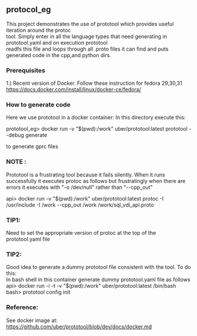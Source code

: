 ## protocol_eg
This project demonstrates the use of prototool which provides useful iteration around the protoc  
tool. Simply enter in all the language types that need generating in prototool.yaml and on execution prototool  
readfs this file and loops through all .proto files it can find and puts generated code in the cpp,and  python dirs.

### Prerequisites
1.) Recent version of Docker. Follow these instruction for fedora 29,30,31
https://docs.docker.com/install/linux/docker-ce/fedora/

### How to generate code
Here we use prototool in a docker container:
In this directory execute this:  
  
prototool_eg> docker run -v "$(pwd):/work" uber/prototool:latest prototool --debug generate  
  
to generate gprc files

### NOTE : 

Prototool is a frustrating tool because it fails silently.
When it runs successfully it executes protoc as follows but frustratingly when there are errors it 
executes with "-o /dev/null" rather than "--cpp_out"

api> docker run -v "$(pwd):/work" uber/prototool:latest protoc -I /usr/include -I /work --cpp_out /work /work/sql_vdi_api.proto


### TIP1:
Need to set the appropriate version of protoc at the top of the prototool.yaml file
  
### TIP2:
Good idea to generate a dummy prototool file consistent with the tool. 
To do this:  
In bash shell in this container generate dummy prototool.yaml file as follows  
api> docker run -i -t -v "$(pwd):/work" uber/prototool:latest /bin/bash  
bash> prototool config init  
  
### Reference:
See docker image at: https://github.com/uber/prototool/blob/dev/docs/docker.md  

